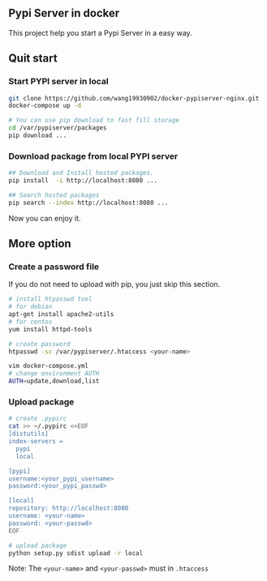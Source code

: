 ## Pypi Server in docker
This project help you start a Pypi Server in a easy way.

## Quit start

### Start PYPI server in local
```bash
git clone https://github.com/wang19930902/docker-pypiserver-nginx.git
docker-compose up -d

# You can use pip download to fast fill storage
cd /var/pypiserver/packages
pip download ...
```

### Download package from local PYPI server
```bash
## Download and Install hosted packages.
pip install  -i http://localhost:8080 ...

## Search hosted packages
pip search --index http://localhost:8080 ...
```
Now you can enjoy it.

## More option

### Create a password file
If you do not need to upload with pip, you just skip this section.
```bash
# install htpasswd tool
# for debian
apt-get install apache2-utils
# for centos
yum install httpd-tools

# create password
htpasswd -sc /var/pypiserver/.htaccess <your-name>

vim docker-compose.yml
# change environment AUTH
AUTH=update,download,list
```

### Upload package
```bash
# create .pypirc
cat >> ~/.pypirc <<EOF
[distutils]
index-servers =
  pypi
  local

[pypi]
username:<your_pypi_username>
password:<your_pypi_passwd>

[local]
repository: http://localhost:8080
username: <your-name>
password: <your-passwd>
EOF

# upload package
python setup.py sdist upload -r local
```
Note: The `<your-name>` and `<your-passwd>` must in `.htaccess`

